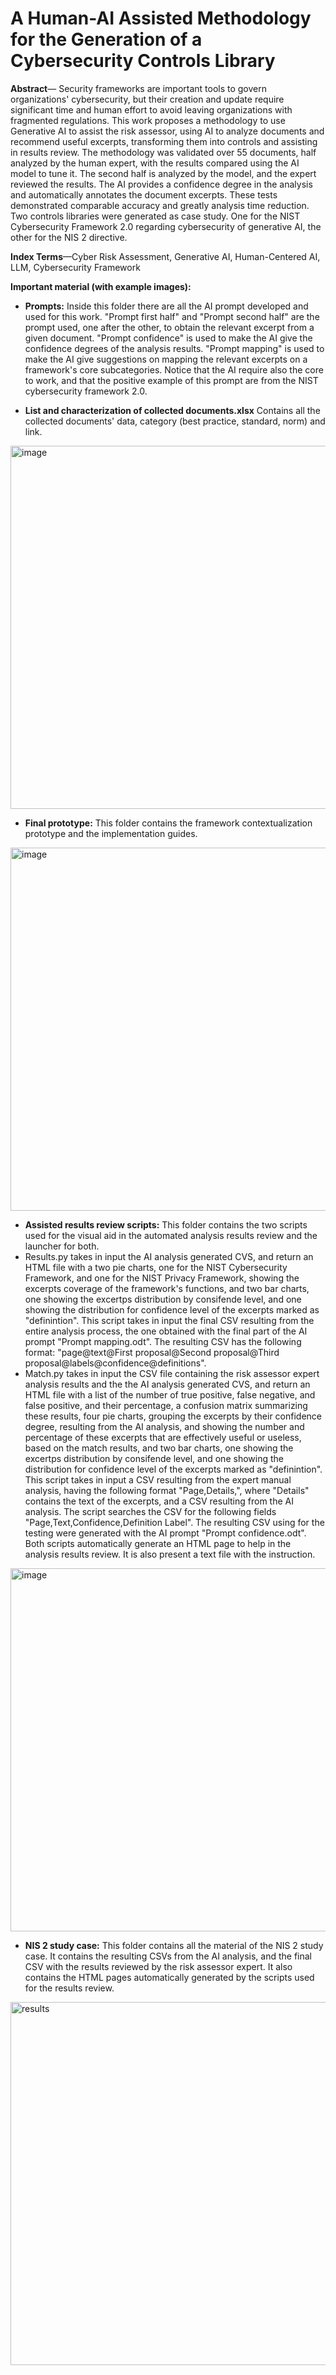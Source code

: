 # A Human-AI Assisted Methodology for the Generation of a Cybersecurity Controls Library

**Abstract**— Security frameworks are important tools to govern organizations' cybersecurity, but their creation and update require significant time and human effort to avoid leaving organizations with fragmented regulations. This work proposes a methodology to use Generative AI to assist the risk assessor, using AI to analyze documents and recommend useful excerpts, transforming them into controls and assisting in results review. The methodology was validated over 55 documents, half analyzed by the human expert, with the results compared using the AI model to tune it. The second half is analyzed by the model, and the expert reviewed the results. The AI provides a confidence degree in the analysis and automatically annotates the document excerpts. These tests demonstrated comparable accuracy and greatly analysis time reduction.
Two controls libraries were generated as case study. One for the NIST Cybersecurity Framework 2.0 regarding cybersecurity of generative AI, the other for the NIS 2 directive.

**Index Terms**—Cyber Risk Assessment, Generative AI, Human-Centered AI, LLM, Cybersecurity Framework

**Important material (with example images):**

- **Prompts:** Inside this folder there are all the AI prompt developed and used for this work. "Prompt first half" and "Prompt second half" are the prompt used, one after the other, to obtain the relevant excerpt from a given document. "Prompt confidence" is used to make the AI give the confidence degrees of the analysis results. "Prompt mapping" is used to make the AI give suggestions on mapping the relevant excerpts on a framework's core subcategories. Notice that the AI require also the core to work, and that the positive example of this prompt are from the NIST cybersecurity framework 2.0.

- **List and characterization of collected documents.xlsx** Contains all the collected documents' data, category (best practice, standard, norm) and link.

<img width="581" alt="image" src="https://github.com/user-attachments/assets/e6ed4d4c-312c-4f95-8548-05cb6ec88645" />

- **Final prototype:** This folder contains the framework contextualization prototype and the implementation guides.

<img width="581" alt="image" src="https://github.com/user-attachments/assets/19c0cb3d-5fa8-4651-89fd-50b183c62f69" />

- **Assisted results review scripts:** This folder contains the two scripts used for the visual aid in the automated analysis results review and the launcher for both.
- Results.py takes in input the AI analysis generated CVS, and return an HTML file with a two pie charts, one for the NIST Cybersecurity Framework, and one for the NIST Privacy Framework, showing the excerpts coverage of the framework's functions, and two bar charts, one showing the excertps distribution by consifende level, and one showing the distribution for confidence level of the excerpts marked as "definintion". This script takes in input the final CSV resulting from the entire analysis process, the one obtained with the final part of the AI prompt "Prompt mapping.odt". The resulting CSV has the following format: "page@text@First proposal@Second proposal@Third proposal@labels@confidence@definitions".
- Match.py takes in input the CSV file containing the risk assessor expert analysis results and the the AI analysis generated CVS, and return an HTML file with a list of the number of true positive, false negative, and false positive, and their percentage, a confusion matrix summarizing these results, four pie charts, grouping the excerpts by their confidence degree, resulting from the AI analysis, and showing the number and percentage of these excerpts that are effectively useful or useless, based on the match results, and two bar charts, one showing the excertps distribution by consifende level, and one showing the distribution for confidence level of the excerpts marked as "definintion". This script takes in input a CSV resulting from the expert manual analysis, having the following format "Page,Details,", where "Details" contains the text of the excerpts, and a CSV resulting from the AI analysis. The script searches the CSV for the following fields "Page,Text,Confidence,Definition Label". The resulting CSV using for the testing were generated with the AI prompt "Prompt confidence.odt".
Both scripts automatically generate an HTML page to help in the analysis results review. It is also present a text file with the instruction.

<img width="581" alt="image" src="https://github.com/user-attachments/assets/c4a0c131-5da5-4829-a345-7c116127a828" />

- **NIS 2 study case:** This folder contains all the material of the NIS 2 study case. It contains the resulting CSVs from the AI analysis, and the final CSV with the results reviewed by the risk assessor expert. It also contains the HTML pages automatically generated by the scripts used for the results review.

<img width="581" alt="results" src="https://github.com/user-attachments/assets/4b445a3f-7a34-47ef-a997-4bed8dbd0e14" />

